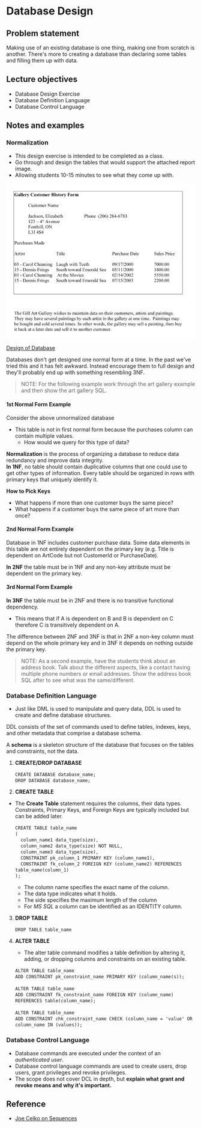 # Database Design


## Problem statement

Making use of an existing database is one thing, making one from scratch is another. There's more to creating a database than declaring some tables and filling them up with data.

## Lecture objectives

  - Database Design Exercise
  - Database Definition Language
  - Database Control Language


## Notes and examples

### Normalization

- This design exercise is intended to be completed as a class.
- Go through and design the tables that would support the attached report image.
- Allowing students 10-15 minutes to see what they come up with.


![Hypothetical Example](resources/normalization-exercise.jpg)

[Design of Database](https://drive.google.com/open?id=10hS57mOAzeoI8vZpcHrt47mtdrxaHG2698pa1qaUSWk)

<div class="caution note">

Databases don't get designed one normal form at a time. In the past we've tried this and it has felt awkward. Instead encourage them to full design and they'll probably end up with something resembling 3NF.</div>

> NOTE: For the following example work through the art gallery example and then show the art gallery SQL.

#### **1st Normal Form Example**

Consider the above unnormalized database

- This table is not in first normal form because the purchases column can contain multiple values.
  - How would we query for this type of data?

<div class="definition note"><strong>Normalization</strong> is the process of organizing a database to reduce data redundancy and improve data integrity.</div>

<div class="definition note"><strong>In 1NF</strong>, no table should contain duplicative columns that one could use to get other types of information. Every table should be organized in rows with primary keys that uniquely identify it.</div>


**How to Pick Keys**
- What happens if more than one customer buys the same piece?
- What happens if a customer buys the same piece of art more than once?


#### **2nd Normal Form Example**

Database in 1NF includes customer purchase data. Some data elements in this table are not entirely dependent on the primary key (e.g. Title is dependent on ArtCode but not CustomerId or PurchaseDate).

<div class="definition note"><strong>In 2NF</strong> the table must be in 1NF and any non-key attribute must be dependent on the primary key.</div>

#### **3rd Normal Form Example**

<div class="definition note"><strong>In 3NF</strong> the table must be in 2NF and there is no transitive functional dependency.</div>

- This means that if A is dependent on B and B is dependent on C therefore C is transitively dependent on A.

<div class="analogy note">The difference between 2NF and 3NF is that in 2NF a non-key column must depend on the whole primary key and in 3NF it depends on nothing outside the primary key.</div>

> NOTE: As a second example, have the students think about an address book. Talk about the different aspects, like a contact having multiple phone numbers or email addresses. Show the address book SQL after to see what was the same/different.

### Database Definition Language

- Just like DML is used to manipulate and query data, DDL is used to create and define database structures.

<div class="definition note">DDL consists of the set of commands used to define tables, indexes, keys, and other metadata that comprise a database schema.</div>

<div class="definition note">

A **schema** is a skeleton structure of the database that focuses on the tables and constraints, not the data.</div>

1. **CREATE/DROP DATABASE**

   ```
   CREATE DATABASE database_name;
   DROP DATABASE database_name;
   ```

2. **CREATE TABLE**

  - The **Create Table** statement requires the columns, their data types. Constraints, Primary Keys, and Foreign Keys are typically included but can be added later.

    ```
    CREATE TABLE table_name
    (
      column_name1 data_type(size),
      column_name2 data_type(size) NOT NULL,
      column_name3 data_type(size),
      CONSTRAINT pk_column_1 PRIMARY KEY (column_name1),
      CONSTRAINT fk_column_2 FOREIGN KEY (column_name2) REFERENCES table_name(column_1)
    );
    ```

    - The column name specifies the exact name of the column.
    - The data type indicates what it holds.
    - The side specifies the maximum length of the column
    - For *MS SQL* a column can be identified as an IDENTITY column.

3. **DROP TABLE**

    ```
    DROP TABLE table_name
    ```

4. **ALTER TABLE**

    - The alter table command modifies a table definition by altering it, adding, or dropping columns and constraints on an existing table.

    ```
    ALTER TABLE table_name
    ADD CONSTRAINT pk_constraint_name PRIMARY KEY (column_name(s));

    ALTER TABLE table_name
    ADD CONSTRAINT fk_constraint_name FOREIGN KEY (column_name) REFERENCES table(column_name);

    ALTER TABLE table_name
    ADD CONSTRAINT chk_constraint_name CHECK (column_name = 'value' OR column_name IN (values));
    ```

### Database Control Language

- Database commands are executed under the context of an *authenticated user*.
- Database control language commands are used to create users, drop users, grant privileges and revoke privileges.
- The scope does not cover DCL in depth, but **explain what grant and revoke means and why it's important.**




## Reference


* [Joe Celko on Sequences](https://www.simple-talk.com/sql/learn-sql-server/sql-server-sequence-basics)
